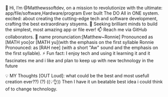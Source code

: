 👋 Hi, I’m @Matthewssoftdev, on a mission to revolutionize with the ultimate: app/file/software,Hardware/program Ever built
The DO All in ONE system. 
  excited:  about creating the  cutting-edge tech and software development, crafting the best extraordinary stsyems.
🤝 Seeking brilliant minds to build the simplest, most amazing app or file ever!
📫 Reach me via GitHub collaborators.
🫥 name pronunciation:[Matthew~Ronnie]  Pronounced as [MATH yoo]or [MATH yu](with the emphasis on the first syllable
Ronnie  Pronounced: as [RAH nee] (with a short "Aw" sound and the emphasis on the first syllable).
⚡ Fun fact: I enjoy tech and using it learning it and it fascinates me and i like and plan to keep up with new technology in the future 

💡  MY Thoughts [OUT Loud]: what could be the best and most usefull creation ever??) (?) ((💡👌)) Then I have it un beatable best idea i could think of to change technology.
